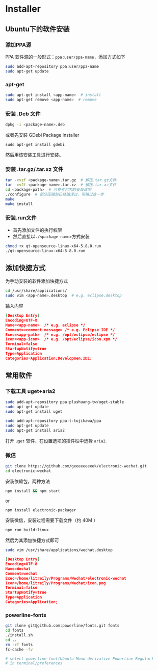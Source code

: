 # Installer

<!-- toc -->

## Ubuntu下的软件安装

### 添加PPA源
PPA 软件源的一般形式：`ppa:user/ppa-name`，添加方式如下

``` bash
sudo add-apt-repository ppa:user/ppa-name
sudo apt-get update
```

### apt-get
``` bash
sudo apt-get install <app-name>  # install
sudo apt-get remove <app-name>  # remove
```

### 安装 .Deb 文件
``` bash
dpkg -i <package-name>.deb
```

或者先安装 GDebi Package Installer
```
sudo apt-get install gdebi
```
然后用该安装工具进行安装。

### 安装 .tar.gz/.tar.xz 文件
``` bash
tar -xvzf <package-name>.tar.gz  # 解压.tar.gz文件
tar -xvJf <package-name>.tar.xz  # 解压.tar.xz文件
cd <package-path>  # 可参考包内的安装说明
./configure  # 部分压缩包已经编译过，可略过这一步
make
make install
```

### 安装.run文件

* 首先添加文件的执行权限
* 然后直接以`./<package-name>`方式安装

``` bash
chmod +x qt-opensource-linux-x64-5.8.0.run 
./qt-opensource-linux-x64-5.8.0.run 
```

## 添加快捷方式

为手动安装的软件添加快捷方式

``` bash
cd /usr/share/applications/
sudo vim <app-name>.desktop  # e.g. eclipse.desktop
```

输入内容
``` json
[Desktop Entry]
Encoding=UTF-8
Name=<app-name>  /* e.g. eclipse */
Comment=<comment-message> /* e.g. Eclipse IDE */
Exec=<app-path>  /* e.g. /opt/eclipse/eclipse */
Icon=<app-icon>  /* e.g. /opt/eclipse/icon.xpm */
Terminal=false  
StartupNotify=true  
Type=Application  
Categories=Application;Developmen;IDE;
```


## 常用软件

### 下载工具 uget+aria2
``` bash
sudo add-apt-repository ppa:plushuang-tw/uget-stable
sudo apt-get update
sudo apt-get install uget
```

``` bash
sudo add-apt-repository ppa:t-tujikawa/ppa
sudo apt-get update
sudo apt-get install aria2
```

打开 `uget` 软件，在设置选项的插件栏中选择 `aria2`.


### 微信

``` bash
git clone https://github.com/geeeeeeeeek/electronic-wechat.git
cd electronic-wechat
```

安装依赖包，两种方法
``` bash
npm install && npm start
```
or
``` bash
npm install electronic-packager
```

安装微信，安装过程需要下载文件（约 40M ）
``` bash
npm run build:linux
```
然后为其添加快捷方式即可

``` bash
sudo vim /usr/share/applications/wechat.desktop
```

``` json
[Desktop Entry]
Encoding=UTF-8
Name=Wechat
Comment=wechat
Exec=/home/litreily/Programs/Wechat/electronic-wechat
Icon=/home/litreily/Programs/Wechat/icon.png
Terminal=false
StartupNotify=true
Type=Application
Categories=Application;
```

### powerline-fonts

``` bash
git clone git@github.com:powerline/fonts.git fonts
cd fonts
./install.sh
cd ..
rm -rf fonts
fc-cache -fv

# select powerline-font(Ubuntu Mono derivative Powerline Regular) 
# in terminal/preferences
```

